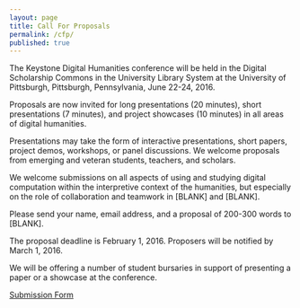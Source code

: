 ```yaml
---
layout: page
title: Call For Proposals
permalink: /cfp/
published: true
---
```



The Keystone Digital Humanities conference will be held in the Digital Scholarship Commons in the University Library System at the University of Pittsburgh, Pittsburgh, Pennsylvania, June 22-24, 2016.

Proposals are now invited for long presentations (20 minutes), short presentations (7 minutes), and project showcases (10 minutes) in all areas of digital humanities.

Presentations may take the form of interactive presentations, short papers, project demos, workshops, or panel discussions. We welcome proposals from emerging and veteran students, teachers, and scholars.

We welcome submissions on all aspects of using and studying digital computation within the interpretive context of the humanities, but especially on the role of collaboration and teamwork in   [BLANK] and [BLANK].

Please send your name, email address, and a proposal of 200-300 words to [BLANK].

The proposal deadline is February 1, 2016. Proposers will be notified by March 1, 2016.

We will be offering a number of student bursaries in support of presenting a paper or a showcase at the conference.


[Submission Form](https://docs.google.com/forms/d/1B1pJ-rrBNGOBBiVwKQlwY0vP6MYRODcW-_GgFGv7tOA/viewform)
